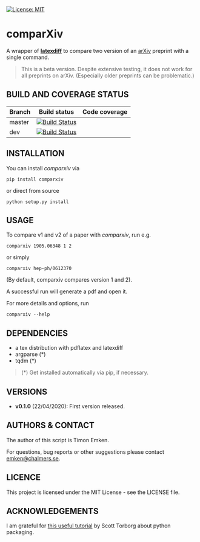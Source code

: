 [![License: MIT](https://img.shields.io/badge/License-MIT-blue.svg)](https://opensource.org/licenses/MIT)

# comparXiv 
A wrapper of [**latexdiff**](https://ctan.org/pkg/latexdiff?lang=en) to compare two version of an [arXiv](https://arxiv.org) preprint with a single command.

> This is a beta version. Despite extensive testing, it does not work for all preprints on arXiv. (Especially older preprints can be problematic.)

## BUILD AND COVERAGE STATUS

| Branch      | Build status |  Code coverage |
| ----------- | ----------- |----------- |
| master      | [![Build Status](https://travis-ci.com/temken/comparxiv.svg?token=CWyAeZfiHMD8t4eitDid&branch=master)](https://travis-ci.com/temken/comparxiv)      |		|
| dev   | [![Build Status](https://travis-ci.com/temken/comparxiv.svg?token=CWyAeZfiHMD8t4eitDid&branch=dev)](https://travis-ci.com/temken/comparxiv)        |			|

## INSTALLATION
You can install *comparxiv* via
```
pip install comparxiv
```

or direct from source

```
python setup.py install
```

## USAGE
To compare v1 and v2 of a paper with *comparxiv*, run e.g.
```
comparxiv 1905.06348 1 2
```

or simply

```
comparxiv hep-ph/0612370
```

(By default, comparxiv compares version 1 and 2).

A successful run will generate a pdf and open it.

For more details and options, run
```
comparxiv --help
```

## DEPENDENCIES

- a tex distribution with pdflatex and latexdiff
- argparse (*)
- tqdm (*)

> (*) Get installed automatically via pip, if necessary.

## VERSIONS

- **v0.1.0** (22/04/2020): First version released.

## AUTHORS & CONTACT

The author of this script is Timon Emken.

For questions, bug reports or other suggestions please contact [emken@chalmers.se](mailto:emken@chalmers.se).


## LICENCE

This project is licensed under the MIT License - see the LICENSE file.

## ACKNOWLEDGEMENTS

I am grateful for [this useful tutorial](https://python-packaging.readthedocs.io/en/latest/index.html) by Scott Torborg about python packaging.
